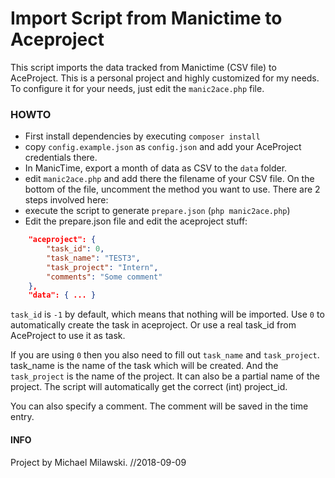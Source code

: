 # Import Script from Manictime to Aceproject

This script imports the data tracked from Manictime (CSV file) to AceProject.
This is a personal project and highly customized for my needs.
To configure it for your needs, just edit the `manic2ace.php` file.

### HOWTO
- First install dependencies by executing `composer install`
- copy `config.example.json` as `config.json` and add your AceProject credentials there.
- In ManicTime, export a month of data as CSV to the `data` folder.
- edit `manic2ace.php` and add there the filename of your CSV file. On the bottom of the file, uncomment the method you want to use. There are 2 steps involved here:
- execute the script to generate `prepare.json` (`php manic2ace.php`)
- Edit the prepare.json file and edit the aceproject stuff:

```json
    "aceproject": {
        "task_id": 0,
        "task_name": "TEST3",
        "task_project": "Intern",
        "comments": "Some comment"
    },
    "data": { ... }
```
`task_id` is `-1` by default, which means that nothing will be imported. Use `0` to automatically create the task in aceproject. Or use a real task_id from AceProject to use it as task.

If you are using `0` then you also need to fill out `task_name` and `task_project`.
task_name is the name of the task which will be created. And the `task_project` is the name of the project. It can also be a partial name of the project. The script will automatically get the correct (int) project_id.

You can also specify a comment. The comment will be saved in the time entry.

#### INFO
Project by Michael Milawski.
//2018-09-09